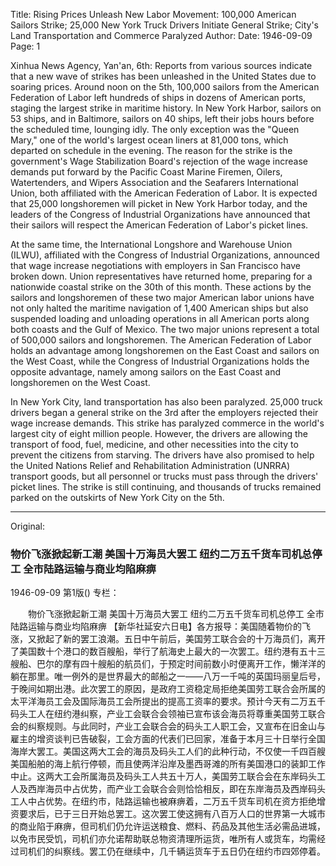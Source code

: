 Title: Rising Prices Unleash New Labor Movement: 100,000 American Sailors Strike; 25,000 New York Truck Drivers Initiate General Strike; City's Land Transportation and Commerce Paralyzed
Author:
Date: 1946-09-09
Page: 1

Xinhua News Agency, Yan'an, 6th: Reports from various sources indicate that a new wave of strikes has been unleashed in the United States due to soaring prices. Around noon on the 5th, 100,000 sailors from the American Federation of Labor left hundreds of ships in dozens of American ports, staging the largest strike in maritime history. In New York Harbor, sailors on 53 ships, and in Baltimore, sailors on 40 ships, left their jobs hours before the scheduled time, lounging idly. The only exception was the "Queen Mary," one of the world's largest ocean liners at 81,000 tons, which departed on schedule in the evening. The reason for the strike is the government's Wage Stabilization Board's rejection of the wage increase demands put forward by the Pacific Coast Marine Firemen, Oilers, Watertenders, and Wipers Association and the Seafarers International Union, both affiliated with the American Federation of Labor. It is expected that 25,000 longshoremen will picket in New York Harbor today, and the leaders of the Congress of Industrial Organizations have announced that their sailors will respect the American Federation of Labor's picket lines.

At the same time, the International Longshore and Warehouse Union (ILWU), affiliated with the Congress of Industrial Organizations, announced that wage increase negotiations with employers in San Francisco have broken down. Union representatives have returned home, preparing for a nationwide coastal strike on the 30th of this month. These actions by the sailors and longshoremen of these two major American labor unions have not only halted the maritime navigation of 1,400 American ships but also suspended loading and unloading operations in all American ports along both coasts and the Gulf of Mexico. The two major unions represent a total of 500,000 sailors and longshoremen. The American Federation of Labor holds an advantage among longshoremen on the East Coast and sailors on the West Coast, while the Congress of Industrial Organizations holds the opposite advantage, namely among sailors on the East Coast and longshoremen on the West Coast.

In New York City, land transportation has also been paralyzed. 25,000 truck drivers began a general strike on the 3rd after the employers rejected their wage increase demands. This strike has paralyzed commerce in the world's largest city of eight million people. However, the drivers are allowing the transport of food, fuel, medicine, and other necessities into the city to prevent the citizens from starving. The drivers have also promised to help the United Nations Relief and Rehabilitation Administration (UNRRA) transport goods, but all personnel or trucks must pass through the drivers' picket lines. The strike is still continuing, and thousands of trucks remained parked on the outskirts of New York City on the 5th.



<hr /> 

Original: 


### 物价飞涨掀起新工潮  美国十万海员大罢工  纽约二万五千货车司机总停工  全市陆路运输与商业均陷麻痹

1946-09-09
第1版()
专栏：

　　物价飞涨掀起新工潮
    美国十万海员大罢工
    纽约二万五千货车司机总停工
    全市陆路运输与商业均陷麻痹
    【新华社延安六日电】各方报导：美国随着物价的飞涨，又掀起了新的罢工浪潮。五日中午前后，美国劳工联合会的十万海员们，离开了美国数十个港口的数百艘船，举行了航海史上最大的一次罢工。纽约港有五十三艘船、巴尔的摩有四十艘船的航员们，于预定时间前数小时便离开工作，懒洋洋的躺在那里。唯一例外的是世界最大的邮船之一——八万一千吨的英国玛丽皇后号，于晚间如期出港。此次罢工的原因，是政府工资稳定局拒绝美国劳工联合会所属的太平洋海员工会及国际海员工会所提出的提高工资率的要求。预计今天有二万五千码头工人在纽约港纠察，产业工会联合会领袖已宣布该会海员将尊重美国劳工联合会的纠察规则。与此同时，产业工会联合会的码头工人职工会，又宣布在旧金山与雇主的增资谈判已告破裂，工会方面的代表们已回家，准备于本月三十日举行全国海岸大罢工。美国这两大工会的海员及码头工人们的此种行动，不仅使一千四百艘美国船舶的海上航行停顿，而且使两洋沿岸及墨西哥滩的所有美国港口的装卸工作中止。这两大工会所属海员及码头工人共五十万人，美国劳工联合会在东岸码头工人及西岸海员中占优势，而产业工会联合会则恰恰相反，即在东岸海员及西岸码头工人中占优势。在纽约市，陆路运输也被麻痹着，二万五千货车司机在资方拒绝增资要求后，已于三日开始总罢工。这次罢工使这拥有八百万人口的世界第一大城市的商业陷于麻痹，但司机们仍允许运送粮食、燃料、药品及其他生活必需品进城，以免市民受饥，司机们亦允诺帮助联总物资清理所运货，唯所有人或货车，均需经过司机们的纠察线。罢工仍在继续中，几千辆运货车于五日仍在纽约市四郊停着。
